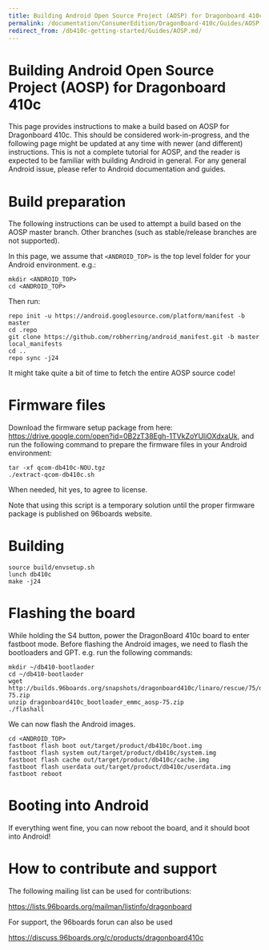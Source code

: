 ```yaml
---
title: Building Android Open Source Project (AOSP) for Dragonboard 410c
permalink: /documentation/ConsumerEdition/DragonBoard-410c/Guides/AOSP.md/
redirect_from: /db410c-getting-started/Guides/AOSP.md/
---
```

# Building Android Open Source Project (AOSP) for Dragonboard 410c

This page provides instructions to make a build based on AOSP for Dragonboard 410c. This should be considered work-in-progress, and the following page might be updated at any time with newer (and different) instructions. This is not a complete tutorial for AOSP, and the reader is expected to be familiar with building Android in general. For any general Android issue, please refer to Android documentation and guides.

# Build preparation

The following instructions can be used to attempt a build based on the AOSP master branch. Other branches (such as stable/release branches are not supported).

In this page, we assume that `<ANDROID_TOP>` is the top level folder for your Android environment. e.g.:

    mkdir <ANDROID_TOP>
    cd <ANDROID_TOP>

Then run:

    repo init -u https://android.googlesource.com/platform/manifest -b master
    cd .repo
    git clone https://github.com/robherring/android_manifest.git -b master local_manifests
    cd ..
    repo sync -j24

It might take quite a bit of time to fetch the entire AOSP source code!

# Firmware files

Download the firmware setup package from here: https://drive.google.com/open?id=0B2zT38Egh-1TVkZoYUliOXdxaUk, and run the following command to prepare the firmware files in your Android environment:

    tar -xf qcom-db410c-NOU.tgz
    ./extract-qcom-db410c.sh

When needed, hit yes, to agree to license.

Note that using this script is a temporary solution until the proper firmware package is published on 96boards website.

# Building

    source build/envsetup.sh
    lunch db410c
    make -j24

# Flashing the board

While holding the S4 button, power the DragonBoard 410c board to enter fastboot mode. Before flashing the Android images, we need to flash the bootloaders and GPT. e.g. run the following commands:

    mkdir ~/db410-bootlaoder
    cd ~/db410-bootlaoder
    wget http://builds.96boards.org/snapshots/dragonboard410c/linaro/rescue/75/dragonboard410c_bootloader_emmc_aosp-75.zip
    unzip dragonboard410c_bootloader_emmc_aosp-75.zip
    ./flashall

We can now flash the Android images.

    cd <ANDROID_TOP>
    fastboot flash boot out/target/product/db410c/boot.img
    fastboot flash system out/target/product/db410c/system.img
    fastboot flash cache out/target/product/db410c/cache.img
    fastboot flash userdata out/target/product/db410c/userdata.img
    fastboot reboot

# Booting into Android

If everything went fine, you can now reboot the board, and it should boot into Android!

# How to contribute and support

The following mailing list can be used for contributions:

https://lists.96boards.org/mailman/listinfo/dragonboard

For support, the 96boards forun can also be used

https://discuss.96boards.org/c/products/dragonboard410c
